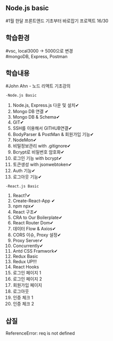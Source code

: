 ## Node.js basic 
#1월 한달 프론트앤드 기초부터 바로잡기 프로젝트 16/30

## 학습환경
#vsc, local3000 -> 5000으로 변경<br>
#mongoDB, Express, Postman

## 학습내용
#John Ahn - 노드 리액트 기초강의 <br>

`-Node.js Basic`
1. Node.js, Express.js 다운 및 설치✔ 
2. Mongo DB 연결 ✔
3. Mongo DB & Schema✔<br>
4. GIT✔
5. SSH를 이용해서 GITHUB연결✔
6. BodyParser & PostMan & 회원가입 기능✔
7. NodeMon✔
8. 비밀정보관리 with .gitignore✔
9. Bcrypt로 비밀번호 암호화✔
10. 로그인 기능 with bcrypt✔
11. 토큰생성 with jsonwebtoken✔
12. Auth 기능✔
13. 로그아웃 기능✔

`-React.js Basic`
1. React?✔ 
2. Create-React-App ✔
3. npm npx✔<br>
4. React 구조✔
5. CRA to Our Boilerplate✔
6. React Router Dom✔
7. 데이터 Flow & Axios✔
8. CORS 이슈, Proxy 설정✔
9. Proxy Server✔
10. Concurrently✔
11. Antd CSS Framwork✔
12. Redux Basic
13. Redux UP!!!
14. React Hooks
15. 로그인 페이지 1
16. 로그인 페이지 2
17. 회원가입 페이지
18. 로그아웃
19. 인증 체크 1
20. 인증 체크 2

## 삽질
ReferenceError: req is not defined
